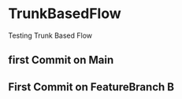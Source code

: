 # TrunkBasedFlow
Testing Trunk Based Flow

## first Commit on Main

## First Commit on FeatureBranch B
